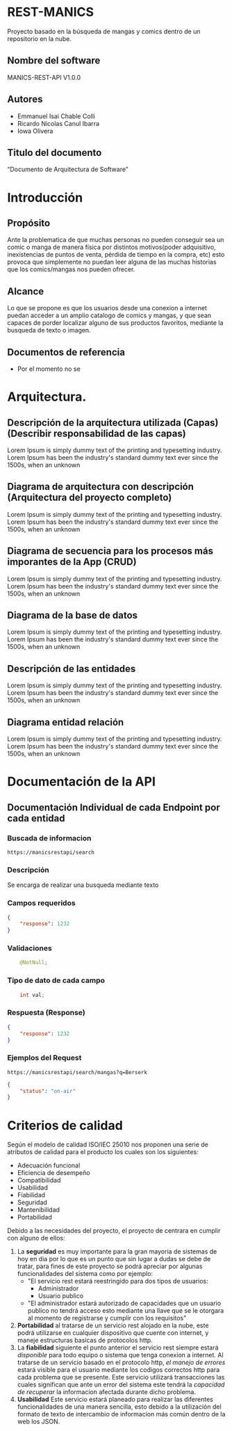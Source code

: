 # REST-MANICS
Proyecto basado en la búsqueda de mangas y comics dentro de un repositorio en la nube.

## Nombre del software
MANICS-REST-API V1.0.0

## Autores
+ Emmanuel Isai Chable Colli
+ Ricardo Nicolas Canul Ibarra
+ Iowa Olivera
## Titulo del documento 
“Documento de Arquitectura de Software”

# Introducción
## Propósito
Ante la problematica de que muchas personas no pueden conseguir sea un comic o manga de manera física por distintos motivos(poder adquisitivo, inexistencias de puntos de venta, pérdida de tiempo en la compra, etc)
esto provoca que simplemente no puedan leer alguna de las muchas historias que los comics/mangas nos pueden ofrecer. 

## Alcance 
Lo que se propone es que los usuarios desde una conexion a internet puedan acceder a un amplio catalogo de comics y mangas, y que sean capaces de porder localizar alguno de sus productos favoritos, mediante la busqueda de texto o imagen. 

## Documentos de referencia
+ Por el momento no se

# Arquitectura.
## Descripción de la arquitectura utilizada (Capas) (Describir responsabilidad de las capas)
Lorem Ipsum is simply dummy text of the printing and typesetting industry. Lorem Ipsum has been the industry's standard dummy text ever since the 1500s, when an unknown 

## Diagrama de arquitectura con descripción (Arquitectura del proyecto completo)
Lorem Ipsum is simply dummy text of the printing and typesetting industry. Lorem Ipsum has been the industry's standard dummy text ever since the 1500s, when an unknown 

## Diagrama de secuencia para los procesos más imporantes de la App (CRUD)
Lorem Ipsum is simply dummy text of the printing and typesetting industry. Lorem Ipsum has been the industry's standard dummy text ever since the 1500s, when an unknown 

## Diagrama de la base de datos
Lorem Ipsum is simply dummy text of the printing and typesetting industry. Lorem Ipsum has been the industry's standard dummy text ever since the 1500s, when an unknown 
## Descripción de las entidades
Lorem Ipsum is simply dummy text of the printing and typesetting industry. Lorem Ipsum has been the industry's standard dummy text ever since the 1500s, when an unknown 
## Diagrama entidad relación
Lorem Ipsum is simply dummy text of the printing and typesetting industry. Lorem Ipsum has been the industry's standard dummy text ever since the 1500s, when an unknown 

# Documentación de la API
## Documentación Individual de cada Endpoint por cada entidad
### Buscada de informacion
    https://manicsrestapi/search
### Descripción
Se encarga de realizar una busqueda mediante texto
### Campos requeridos
```JSON
{
    "response": 1232
}
```
### Validaciones
```JAVA
    @NotNull;
```
### Tipo de dato de cada campo
```JAVA
    int val;
```
### Respuesta (Response)
```JSON
{
    "response": 1232
}
```
### Ejemplos del Request
    https://manicsrestapi/search/mangas?q=Berserk
```JSON
{
    "status": "on-air"
}
```
# Criterios de calidad
Según el modelo de calidad ISO/IEC 25010 nos proponen una serie de atributos de calidad para el producto los cuales son los siguientes:
+ Adecuación funcional
+ Eficiencia de desempeño
+ Compatibilidad
+ Usabilidad
+ Fiabilidad
+ Seguridad
+ Mantenibilidad
+ Portabilidad

Debido a las necesidades del proyecto, el proyecto de centrara en cumplir con alguno de ellos:
1. La **seguridad** es muy importante para la gran mayoria de sistemas de hoy en dia por lo que es un punto que sin lugar a dudas se debe de tratar, para fines de este proyecto se podrá apreciar por algunas funcionalidades del sistema como por ejemplo:
    + "El servicio rest estará reestringido para dos tipos de usuarios:
        + Administrador
        + Usuario publico
    + "El administrador estará autorizado de capacidades que un usuario publico no tendrá acceso esto mediante una llave que se le otorgara al momento de registrarse y cumplir con los requisitos"
2. **Portabilidad** al tratarse de un servicio rest alojado en la nube, este podrá utilizarse en cualquier dispositivo que cuente con internet, y maneje estructuras basicas de protocolos http.
3. La **fiabilidad** siguiente el punto anterior el servicio rest siempre estará *disponible* para todo equipo o sistema que tenga conexion a internet.
Al tratarse de un servicio basado en el protocolo http, *el manejo de errores* estará visible para el usuario mediante los codigos correctos http para cada problema que se presente. Este servicio utilizará transacciones las cuales significan que ante un error del sistema este tendrá la *capacidad de recuperar* la informacion afectada durante dicho problema.
4. **Usabilidad** Este servicio estará planeado para realizar las diferentes funcionalidades de una manera sencilla,  esto debido a la utilización del formato de texto de intercambio de informacion más común dentro de la web los JSON.